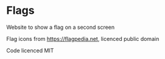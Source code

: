 # Flags

Website to show a flag on a second screen

Flag icons from https://flagpedia.net, licenced public domain

Code licenced MIT
